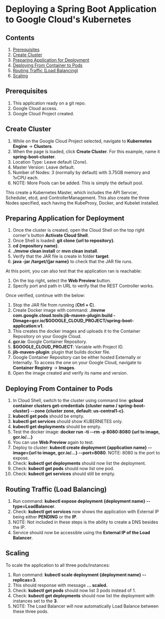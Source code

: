 <h1>Deploying a Spring Boot Application to Google Cloud's Kubernetes</h1>

<h2>Contents</h2>
<ol>
    <li><a href="#prerequisites">Prerequisites</a></li>
    <li><a href="#create_cluster">Create Cluster</a></li>
    <li><a href="#preparing_application_for_deployment">Preparing Application for Deployment</a></li>
    <li><a href="#deploying_from_container_to_pods">Deploying From Container to Pods</a></li>
    <li><a href="#routing_traffic">Routing Traffic (Load Balancing)</a></li>
    <li><a href="#scaling">Scaling</a></li>
</ol>

<h2 id="prerequisites">Prerequisites</h2>
<ol>
    <li>This application ready on a git repo.</li>
    <li>Google Cloud access.</li>
    <li>Google Cloud Project created.</li>
</ol>

<h2 id="create_cluster">Create Cluster</h2>
<ol>
    <li>While on the Google Cloud Project selected, navigate to <b>Kubernetes Engine</b> -> <b>Clusters</b>.</li>
    <li>When the page is loaded, click <b>Create Cluster</b>. For this example, name it <b>spring-boot-cluster</b>.</li>
    <li>Location Type: Leave default (Zone).</li>
    <li>Master Version: Leave default.</li>
    <li>Number of Nodes: 3 (normally by default) with 3.75GB memory and 1vCPU each.</li>
    <li>NOTE: More Pools can be added. This is simply the default pool.</li>
</ol>

This create a Kubernetes Master, which includes the API Servcer, Scheduler, etcd, and ControllerManagement. This also create the three Nodes specified, each having the KubeProxy, Docker, and Kubelet installed.

<h2 id="preparing_application_for_deployment">Preparing Application for Deployment</h2>
<ol>
    <li>Once the cluster is created, open the Cloud Shell on the top right corner's button <b>Activate Cloud Shell</b>.</li>
    <li>Once Shell is loaded: <b>git clone {url to repository}</b>.</li>
    <li><b>cd {repository name}</b>.</li>
    <li><b>./mvnw clean install</b> or <b>mvn clean install</b>.</li>
    <li>Verify that the JAR file is create in folder <b>target</b>.</li>
    <li><b>java -jar /target/{jar name}</b> to check that the JAR file runs.</li>
</ol>

At this point, you can also test that the application ran is reachable:
<ol>
    <li>On the top right, select the <b>Web Preview</b> button.</li>
    <li>Specify port and path in URL to verify that the REST Controller works.</li>
</ol>

Once verified, continue with the below:
<ol>
    <li>Stop the JAR file from running (<b>Ctrl + C</b>).</li>
    <li>Create Docker image with command: <b>./mvnw com.google.cloud.tools:jib-maven-plugin:build -Dimage=gcr.io/$GOOGLE_CLOUD_PROJECT/spring-boot-application:v1</b>.</li>
    <li>This creates the docker images and uploads it to the Container Repository on your Google Cloud.</li>
    <li><b>gcr.io</b>: Google Container Repository.</li>
    <li><b>$GOOGLE_CLOUD_PROJECT</b>: Variable with Project ID.</li>
    <li><b>jib-maven-plugin</b>: plugin that builds docker file.</li>
    <li>Google Container Repository can be either hosted Externally or Internally. To access the one on your Google Cloud, navigate to <b>Container Registry</b> -> <b>Images</b>.</li>
    <li>Open the image created and verify its name and version.</li>
</ol>

<h2 id="deploying_from_container_to_pods">Deploying From Container to Pods</h2>
<ol>
    <li>In Cloud Shell, switch to the cluster using command line: <b>gcloud container clusters get-credentials {cluster name / spring-boot-cluster} --zone {cluster zone, default: us-central1-c}</b>.</li>
    <li><b>kubectl get pods</b> should be empty.</li>
    <li><b>kubectl get services</b> should show KUBERNETES only.</li>
    <li><b>kubectl get deployments</b> should be empty.</li>
    <li>Test the docker image: <b>docker run -ti --rm -p 8080:8080 {url to image, gcr.io/...}</b></li>
    <li>You can use <b>Web Preview</b> again to test.</li>
    <li>Deploy to cluster: <b>kubectl create deployment {application name} --image={url to image, gcr.io/...} --port=8080</b>. NOTE: 8080 is the port to expose.</li>
    <li>Check: <b>kubectl get deployments</b> should now list the deployment.</li>
    <li>Check: <b>kubectl get pods</b> should now list one pod.</li>
    <li>Check: <b>kubectl get services</b> should still be empty.</li>
</ol>

<h2 id="routing_traffic">Routing Traffic (Load Balancing)</h2>
<ol>
    <li>Run command: <b>kubectl expose deployment {deployment name} --type=LoadBalancer</b>.</li>
    <li>Check: <b>kubectl get services</b> now shows the application with External IP being either <b>PENDING</b> or the <b>IP</b>.</li>
    <li>NOTE: Not included in these steps is the ability to create a DNS besides the IP.</li>
    <li>Service should now be accessible using the <b>External IP of the Load Balancer</b>.</li>
</ol>

<h2 id="scaling">Scaling</h2>
To scale the application to all three pods/instances:
<ol>
    <li>Run command: <b>kubectl scale deployment {deployment name} --replicas=3</b>.</li>
    <li>This should response with message <b>... scaled.</b></li>
    <li>Check: <b>kubectl get pods</b> should now list 3 pods instead of 1.</li>
    <li>Check: <b>kubectl get deployments</b> should now list the deployment with instances set to the <b>3</b>.</li>
    <li>NOTE: The Load Balancer will now automatically Load Balance between these three pods.</li>
</ol>